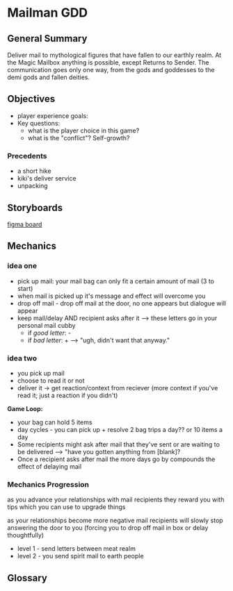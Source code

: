 # Mailman GDD

## General Summary

Deliver mail to mythological figures that have fallen to our earthly realm. At the Magic Mailbox anything is possible, except Returns to Sender. The communication goes only one way, from the gods and goddesses to the demi gods and fallen deities.

## Objectives

* player experience goals: 
* Key questions:
  * what is the player choice in this game?
  * what is the "conflict"? Self-growth?

### Precedents

* a short hike
* kiki's deliver service
* unpacking


## Storyboards

[figma board](https://www.figma.com/file/fJZIhj5K0chMUrN2d5bEaw/MAIL-MAN_todo?node-id=9%3A2)

## Mechanics

### idea one

* pick up mail: your mail bag can only fit a certain amount of mail (3 to start)
 * when mail is picked up it's message and effect will overcome you 
* drop off mail - drop off mail at the door, no one appears but dialogue will appear
* keep mail/delay AND recipient asks after it --> these letters go in your personal mail cubby
    * if *good letter*: -
    * if *bad letter*: + --> "ugh, didn't want that anyway."

### idea two
* you pick up mail
 * choose to read it or not 
* deliver it -> get reaction/context from reciever (more context if you've read it; just a reaction if you didn't)

__Game Loop:__

* your bag can hold 5 items
* day cycles - you can pick up + resolve 2 bag trips a day?? or 10 items a day
* Some recipients might ask after mail that they've sent or are waiting to be delivered --> "have you gotten anything from [blank]?
 * Once a recipient asks after mail the more days go by compounds the effect of delaying mail
    
  ### Mechanics Progression

as you advance your relationships with mail recipients they reward you with tips which you can use to upgrade things

as your relationships become more negative mail recipients will slowly stop answering the door to you (forcing you to drop off mail in box or delay thoughtfully)

* level 1 - send letters between meat realm
* level 2 - you send spirit mail to earth people

## Glossary
